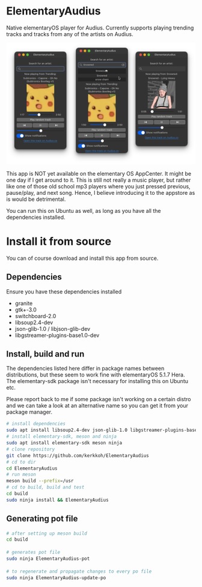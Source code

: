 # ElementaryAudius 

Native elementaryOS player for Audius. Currently supports playing trending tracks and tracks from any of the artists on Audius.

![Screenshots](https://github.com/kerkkoh/ElementaryAudius/blob/main/screenshots/3_combined.png?raw=true)

This app is NOT yet available on the elementary OS AppCenter. It might be one day if I get around to it. This is still not really a music player, but rather like one of those old school mp3 players where you just pressed previous, pause/play, and next song. Hence, I believe introducing it to the appstore as is would be detrimental.

You can run this on Ubuntu as well, as long as you have all the dependencies installed.

# Install it from source

You can of course download and install this app from source.

## Dependencies

Ensure you have these dependencies installed

* granite
* gtk+-3.0
* switchboard-2.0
* libsoup2.4-dev
* json-glib-1.0 / libjson-glib-dev
* libgstreamer-plugins-base1.0-dev

## Install, build and run

The dependencies listed here differ in package names between distributions, but these seem to work fine with elementaryOS 5.1.7 Hera. The elementary-sdk package isn't necessary for installing this on Ubuntu etc.

Please report back to me if some package isn't working on a certain distro and we can take a look at an alternative name so you can get it from your package manager.

```bash
# install dependencies
sudo apt install libsoup2.4-dev json-glib-1.0 libgstreamer-plugins-base1.0-dev
# install elementary-sdk, meson and ninja 
sudo apt install elementary-sdk meson ninja
# clone repository
git clone https://github.com/kerkkoh/ElementaryAudius
# cd to dir
cd ElementaryAudius
# run meson
meson build --prefix=/usr
# cd to build, build and test
cd build
sudo ninja install && ElementaryAudius
```

## Generating pot file

```bash
# after setting up meson build
cd build

# generates pot file
sudo ninja ElementaryAudius-pot

# to regenerate and propagate changes to every po file
sudo ninja ElementaryAudius-update-po
```
